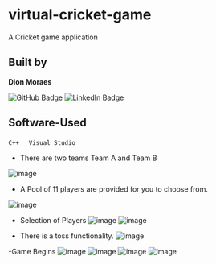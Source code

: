 # virtual-cricket-game

A Cricket game application 

## Built by 
**Dion Moraes**   

[![GitHub Badge](https://img.shields.io/badge/GitHub-100000?style=for-the-badge&logo=github&logoColor=white)](https://github.com/DionMoraes)
[![LinkedIn Badge](https://img.shields.io/badge/LinkedIn-0077B5?style=for-the-badge&logo=linkedin&logoColor=white)](https://www.linkedin.com/in/dion-moraes-697b66219/) 

## Software-Used
```C++ ``` 
&nbsp;
```Visual Studio```

- There are two teams Team A and Team B

![image](https://user-images.githubusercontent.com/91892099/225728835-70ea8987-76d2-4bc3-abc8-a022d8eeddcd.png)

- A Pool of 11 players are provided for you to choose from.

![image](https://user-images.githubusercontent.com/91892099/225729226-37a683cf-9aa3-4345-be61-ba81302c3112.png)

- Selection of Players
![image](https://user-images.githubusercontent.com/91892099/225729682-a2885a8d-7abb-4f30-92a3-6463ea2d4be3.png)
![image](https://user-images.githubusercontent.com/91892099/225729761-a9f94b92-8deb-4530-a275-ec57810fc07f.png)


- There is a toss functionality.
![image](https://user-images.githubusercontent.com/91892099/225730054-c18d1a5e-427c-451e-a5c0-e64956437b71.png)

-Game Begins
![image](https://user-images.githubusercontent.com/91892099/225730281-a7bf9bc9-8b9f-4e4e-9197-bbe1b6f8e9ff.png)
![image](https://user-images.githubusercontent.com/91892099/225730666-5c541a7d-35be-4716-8b39-da447f045fa6.png)
![image](https://user-images.githubusercontent.com/91892099/225730739-86fbbd42-bf1a-41fd-8f2d-5d737469dfa2.png)
![image](https://user-images.githubusercontent.com/91892099/225730838-4e64cd31-df34-4c0a-a3ed-7ff9e17d025f.png)


